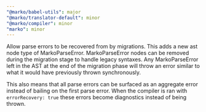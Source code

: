 ```yaml
---
"@marko/babel-utils": major
"@marko/translator-default": minor
"@marko/compiler": minor
"marko": minor
---
```


Allow parse errors to be recovered from by migrations. This adds a new ast node type of MarkoParseError.
MarkoParseError nodes can be removed during the migration stage to handle legacy syntaxes. Any MarkoParseError
left in the AST at the end of the migration phase will throw an error similar to what it would have previously
thrown synchronously.

This also means that all parse errors can be surfaced as an aggregate error instead of bailing on the first
parse error. When the compiler is ran with `errorRecovery: true` these errors become diagnostics instead of
being thrown.
